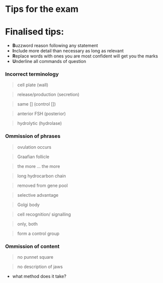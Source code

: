 # Tips for the exam
# Finalised tips:
- **B**uzzword reason following any statement
- **I**nclude more detail than necessary as long as relevant
- **R**eplace words with ones you are most confident will get you the marks
- **U**nderline all commands of question


### Incorrect terminology
> cell plate (wall)

> release/production (secretion)

> same [] (control [])

> anterior FSH (posterior)

> hydrolytic (hydrolase)


### Ommission of phrases
> ovulation occurs

> Graafian follicle

> the more ... the more

> long hydrocarbon chain

> removed from gene pool

> selective advantage

> Golgi body

> cell recognition/ signalling

> only, both

> form a control group


### Ommission of content
> no punnet square

> no description of jaws

- what method does it take?

